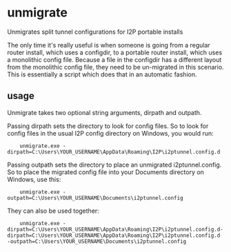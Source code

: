 # unmigrate
Unmigrates split tunnel configurations for I2P portable installs

The only time it's really useful is when someone is going from a regular router
install, which uses a configdir, to a portable router install, which uses a
monolithic config file. Because a file in the configdir has a different layout
from the monolithic config file, they need to be un-migrated in this scenario.
This is essentially a script which does that in an automatic fashion.

## usage

Unmigrate takes two optional string arguments, dirpath and outpath.

Passing dirpath sets the directory to look for config files. So to look for
config files in the usual I2P config directory on Windows, you would run:

```
    unmigrate.exe -dirpath=C:\Users\YOUR_USERNAME\AppData\Roaming\I2P\i2ptunnel.config.d
```

Passing outpath sets the directory to place an unmigrated i2ptunnel.config. So
to place the migrated config file into your Documents directory on Windows, use
this:

```
    unmigrate.exe -outpath=C:\Users\YOUR_USERNAME\Documents\i2ptunnel.config
```

They can also be used together:

```
    unmigrate.exe -dirpath=C:\Users\YOUR_USERNAME\AppData\Roaming\I2P\i2ptunnel.config.d-dirpath=C:\Users\YOUR_USERNAME\AppData\Roaming\I2P\i2ptunnel.config.d -outpath=C:\Users\YOUR_USERNAME\Documents\i2ptunnel.config
```